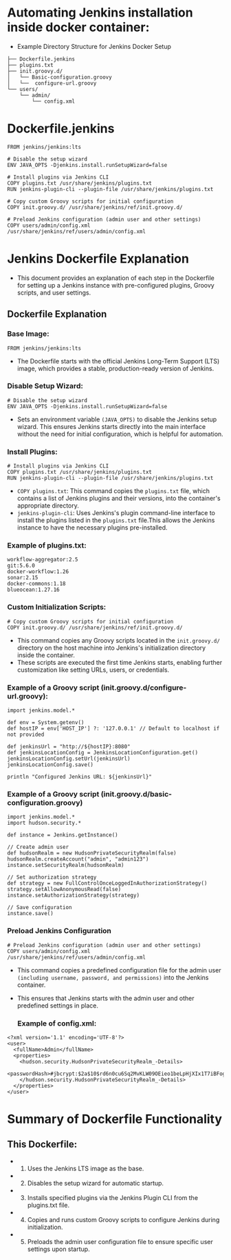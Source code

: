 # Automating Jenkins installation inside docker container:
- Example Directory Structure for Jenkins Docker Setup
```
├── Dockerfile.jenkins
├── plugins.txt
├── init.groovy.d/
│   └── Basic-configuration.groovy
│   └──  configure-url.groovy
└── users/
    └── admin/
        └── config.xml
```

# Dockerfile.jenkins
```
FROM jenkins/jenkins:lts

# Disable the setup wizard
ENV JAVA_OPTS -Djenkins.install.runSetupWizard=false

# Install plugins via Jenkins CLI
COPY plugins.txt /usr/share/jenkins/plugins.txt
RUN jenkins-plugin-cli --plugin-file /usr/share/jenkins/plugins.txt

# Copy custom Groovy scripts for initial configuration
COPY init.groovy.d/ /usr/share/jenkins/ref/init.groovy.d/

# Preload Jenkins configuration (admin user and other settings)
COPY users/admin/config.xml /usr/share/jenkins/ref/users/admin/config.xml
```
# Jenkins Dockerfile Explanation
- This document provides an explanation of each step in the Dockerfile for setting up a 
Jenkins instance with pre-configured plugins, Groovy scripts, and user settings.
## Dockerfile Explanation
### Base Image:
```
FROM jenkins/jenkins:lts
```
  - The Dockerfile starts with the official Jenkins Long-Term Support (LTS) image, which provides a stable,
     production-ready version of Jenkins.
### Disable Setup Wizard:
```
# Disable the setup wizard
ENV JAVA_OPTS -Djenkins.install.runSetupWizard=false
```
  - Sets an environment variable `(JAVA_OPTS)` to disable the Jenkins setup wizard. This ensures Jenkins starts directly
    into the main interface without the need for initial configuration, which is helpful for automation.
### Install Plugins:
```
# Install plugins via Jenkins CLI
COPY plugins.txt /usr/share/jenkins/plugins.txt
RUN jenkins-plugin-cli --plugin-file /usr/share/jenkins/plugins.txt
```
  - `COPY plugins.txt`: This command copies the `plugins.txt` file, which contains a list of Jenkins plugins
    and their versions, into the container's appropriate directory.
  - `jenkins-plugin-cli`: Uses Jenkins's plugin command-line interface to install the plugins listed in the `plugins.txt`
    file.This allows the Jenkins instance to have the necessary plugins pre-installed.

### Example of plugins.txt:
```
workflow-aggregator:2.5
git:5.6.0
docker-workflow:1.26
sonar:2.15
docker-commons:1.18
blueocean:1.27.16
```


### Custom Initialization Scripts:

```
# Copy custom Groovy scripts for initial configuration
COPY init.groovy.d/ /usr/share/jenkins/ref/init.groovy.d/

```
- This command copies any Groovy scripts located in the `init.groovy.d/` directory on the host machine into Jenkins's 
initialization directory inside the container. 
- These scripts are executed the first time Jenkins starts, enabling further customization like setting
  URLs, users, or credentials.

### Example of a Groovy script (init.groovy.d/configure-url.groovy):

```
import jenkins.model.*

def env = System.getenv()
def hostIP = env['HOST_IP'] ?: '127.0.0.1' // Default to localhost if not provided

def jenkinsUrl = "http://${hostIP}:8080"
def jenkinsLocationConfig = JenkinsLocationConfiguration.get()
jenkinsLocationConfig.setUrl(jenkinsUrl)
jenkinsLocationConfig.save()

println "Configured Jenkins URL: ${jenkinsUrl}"
```
### Example of a Groovy script (init.groovy.d/basic-configuration.groovy)

```
import jenkins.model.*
import hudson.security.*

def instance = Jenkins.getInstance()

// Create admin user
def hudsonRealm = new HudsonPrivateSecurityRealm(false)
hudsonRealm.createAccount("admin", "admin123")
instance.setSecurityRealm(hudsonRealm)

// Set authorization strategy
def strategy = new FullControlOnceLoggedInAuthorizationStrategy()
strategy.setAllowAnonymousRead(false)
instance.setAuthorizationStrategy(strategy)

// Save configuration
instance.save()
```

### Preload Jenkins Configuration
```
# Preload Jenkins configuration (admin user and other settings)
COPY users/admin/config.xml /usr/share/jenkins/ref/users/admin/config.xml

```
- This command copies a predefined configuration file for the admin user `(including username, password, and permissions)`
  into the Jenkins container.
- This ensures that Jenkins starts with the admin user and other predefined settings in place.

  ### Example of config.xml:
```
<?xml version='1.1' encoding='UTF-8'?>
<user>
  <fullName>Admin</fullName>
  <properties>
    <hudson.security.HudsonPrivateSecurityRealm_-Details>
      <passwordHash>#jbcrypt:$2a$10$rd6n0cu6Sq2MvKLW09OEieo1beLpHjXIx1T7iBFogxyWWa3UAYLGW</passwordHash>
    </hudson.security.HudsonPrivateSecurityRealm_-Details>
  </properties>
</user>
```
# Summary of Dockerfile Functionality
## This Dockerfile:

- 1. Uses the Jenkins LTS image as the base.
- 2. Disables the setup wizard for automatic startup.
- 3. Installs specified plugins via the Jenkins Plugin CLI from the plugins.txt file.
- 4. Copies and runs custom Groovy scripts to configure Jenkins during initialization.
- 5. Preloads the admin user configuration file to ensure specific user settings upon startup.
